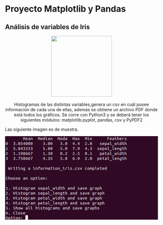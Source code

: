  <h1>Proyecto Matplotlib y Pandas </h1>
 <h2> Análisis de variables de Iris</h2>

<p align="center">
 <img width="200" height="200" src=https://i2.wp.com/www.gnuband.org/wp-content/uploads/2017/12/xkcd_matplotlib_styles_gallery.png?resize=625%2C400 />
</p>

<p align ="center">Histogramas de las distintas variables,genera un csv en cuál posee información de cada una de ellas, además se obtiene un archivo PDF donde está todos los gráficos. Se corre con Python3 y se deberá tener los siguientes módulos: matplotlib.pyplot, pandas, csv y PyPDF2 </p>

Las siguiente imagen es de muestra.

![alt text](https://github.com/aracelilopez/projectiris/blob/master/img.png)

